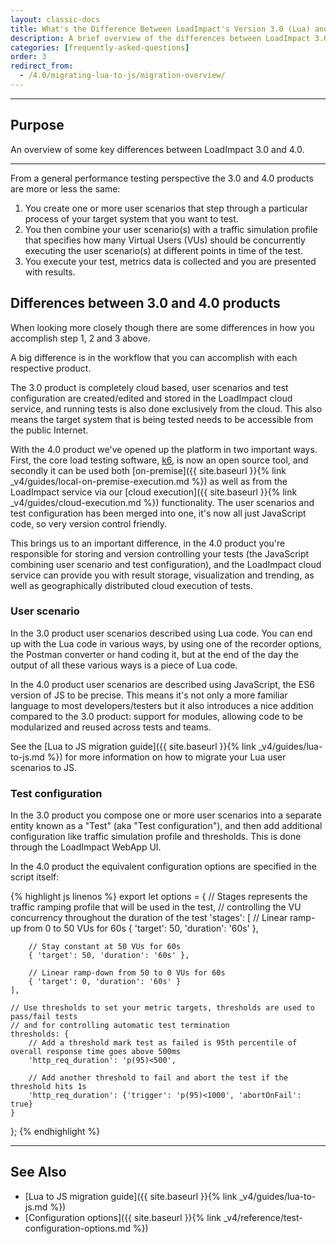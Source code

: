 ```yaml
---
layout: classic-docs
title: What's the Difference Between LoadImpact's Version 3.0 (Lua) and 4.0(JavaScript)
description: A brief overview of the differences between LoadImpact 3.0 (Lua) and LoadImpact 4.0 (JS/k6) products
categories: [frequently-asked-questions]
order: 3
redirect_from:
  - /4.0/migrating-lua-to-js/migration-overview/
---
```


***

<h2>Purpose</h2>

An overview of some key differences between LoadImpact 3.0 and 4.0.

***

From a general performance testing perspective the 3.0 and 4.0 products are more or less the same:

1. You create one or more user scenarios that step through a particular process of your target system that you want to test.
2. You then combine your user scenario(s) with a traffic simulation profile that specifies how many Virtual Users (VUs) should be concurrently executing the user scenario(s) at different points in time of the test.
3. You execute your test, metrics data is collected and you are presented with results.

## Differences between 3.0 and 4.0 products
When looking more closely though there are some differences in how you accomplish step 1, 2 and 3 above.

A big difference is in the workflow that you can accomplish with each respective product.

The 3.0 product is completely cloud based, user scenarios and test configuration are created/edited and stored in the LoadImpact cloud service, and running tests is also done exclusively from the cloud. This also means the target system that is being tested needs to be accessible from the public Internet.

With the 4.0 product we've opened up the platform in two important ways. First, the core load testing software, [k6](https://github.com/loadimpact/k6), is now an open source tool, and secondly it can be used both [on-premise]({{ site.baseurl }}{% link _v4/guides/local-on-premise-execution.md %}) as well as from the LoadImpact service via our [cloud execution]({{ site.baseurl }}{% link _v4/guides/cloud-execution.md %}) functionality. The user scenarios and test configuration has been merged into one, it's now all just JavaScript code, so very version control friendly.

This brings us to an important difference, in the 4.0 product you're responsible for storing and version controlling your tests (the JavaScript combining user scenario and test configuration), and the LoadImpact cloud service can provide you with result storage, visualization and trending, as well as geographically distributed cloud execution of tests.

### User scenario
In the 3.0 product user scenarios described using Lua code. You can end up with the Lua code in various ways, by using one of the recorder options, the Postman converter or hand coding it, but at the end of the day the output of all these various ways is a piece of Lua code.

In the 4.0 product user scenarios are described using JavaScript, the ES6 version of JS to be precise. This means it's not only a more familiar language to most developers/testers but it also introduces a nice addition compared to the 3.0 product: support for modules, allowing code to be modularized and reused across tests and teams.

See the [Lua to JS migration guide]({{ site.baseurl }}{% link _v4/guides/lua-to-js.md %}) for more information on how to migrate your Lua user scenarios to JS.

### Test configuration
In the 3.0 product you compose one or more user scenarios into a separate entity known as a "Test" (aka "Test configuration"), and then add additional configuration like traffic simulation profile and thresholds. This is done through the LoadImpact WebApp UI.

In the 4.0 product the equivalent configuration options are specified in the script itself:

{% highlight js linenos %}
export let options = {
    // Stages represents the traffic ramping profile that will be used in the test,
    // controlling the VU concurrency throughout the duration of the test
    'stages': [
        // Linear ramp-up from 0 to 50 VUs for 60s
        { 'target': 50, 'duration': '60s' },

        // Stay constant at 50 VUs for 60s
        { 'target': 50, 'duration': '60s' },

        // Linear ramp-down from 50 to 0 VUs for 60s
        { 'target': 0, 'duration': '60s' }
    ],

    // Use thresholds to set your metric targets, thresholds are used to pass/fail tests
    // and for controlling automatic test termination
    thresholds: {
        // Add a threshold mark test as failed is 95th percentile of overall response time goes above 500ms
        'http_req_duration': 'p(95)<500',

        // Add another threshold to fail and abort the test if the threshold hits 1s
        'http_req_duration': {'trigger': 'p(95)<1000', 'abortOnFail': true}
    }
};
{% endhighlight %}

***

## See Also
- [Lua to JS migration guide]({{ site.baseurl }}{% link _v4/guides/lua-to-js.md %})
- [Configuration options]({{ site.baseurl }}{% link _v4/reference/test-configuration-options.md %})
<!--stackedit_data:
eyJoaXN0b3J5IjpbLTE5NDU3OTE4MV19
-->
